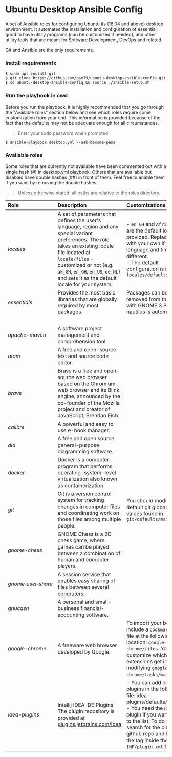 # Ubuntu Desktop Ansible Config
A set of Ansible roles for configuring Ubuntu lts (16.04 and above) desktop environment. It automates the installation and configuration of essential, good to have utility programs (can be customized if needed), and other utility tools that are meant for Software Development, DevOps and related.                                              

Git and Ansible are the only requirements.

### Install requirements
    $ sudo apt install git
    $ git clone https://github.com/pam79/ubuntu-desktop-ansible-config.git
    $ cd ubuntu-desktop-ansible-config && source ./ansible-setup.sh

### Run the playbook in cwd
Before you run the playbook, it is highly recommended that you go through the "Available roles" section below and see which roles require some customization from your end. This information is provided because of the fact that the defaults may not be adequate enough for all circumstances.

>Enter your sudo password when prompted

    $ ansible-playbook desktop.yml --ask-become-pass

### Available roles
Some roles that are currently not available have been commented out with a single hash (#) in desktop.yml playbook. Others that are available but disabled have double hashes (##) in front of them. Feel free to enable them if you want by removing the double hashes.           

>Unless otherwise stated, all paths are relative to the roles directory.

Role                    | Description                 | Customizations      
:---------------------- | :-------------------------- | :----------------------
_locales_ | A set of parameters that defines the user's language, region and any special variant preferences. The role takes an existing locale file located at `locale/files` - customized or not (e.g. `ak_GH`, `en_GH`, `en_US`, `de_NL`) and sets it as the default locale for your system. | - `en_GH` and `Africa/Accra` are the default locales provided. Replace them with your own if your language and timezone are different.<br /> - The default configuration is in: `locales/defaults/main.yml`
_essentials_ | Provides the most basic libraries that are globally required by most packages. | Packages can be added or removed from the list. Also with GNOME 3 PPA added nautilus is automatically
|<br />|
_apache-maven_ | A software project management and comprehension tool.
_atom_ | A free and open-source text and source code editor.
_brave_ | Brave is a free and open-source web browser based on the Chromium web browser and its Blink engine, announced by the co-founder of the Mozilla project and creator of JavaScript, Brendan Eich.
_calibre_ | A powerful and easy to use e-book manager.
_dia_ | A free and open source general-purpose diagramming software.
_docker_ | Docker is a computer program that performs operating-system-level virtualization also known as containerization.
_git_ | Git is a version control system for tracking changes in computer files and coordinating work on those files among multiple people. | You should modify the default git global config values found in `git/defaults/main.yml`
_gnome-chess_ | GNOME Chess is a 2D chess game, where games can be played between a combination of human and computer players.
_gnome&#x2011;user&#x2011;share_ | A session service that enables easy sharing of files between several computers.
_gnucash_ | A personal and small-business financial-accounting software.
_google-chrome_ | A freeware web browser developed by Google. | To import your bookmarks, include a `bookmarks.html` file at the following location: `google-chrome/files`. You can also customize which extensions get installed by modifying `google-chrome/tasks/main.yml` file.
_idea-plugins_ | Intellij IDEA IDE Plugins. The plugin repository is provided at [plugins.jetbrains.com/idea](http://plugins.jetbrains.com/idea) | - You can add or remove plugins in the following file: idea-plugins/defaults/main.yml <br /> - You need the _id_ of a plugin if you want to add it to the list. To do this search for the plugin's github repo and look for the <id> tag inside the `META-INF/plugin.xml` file.

